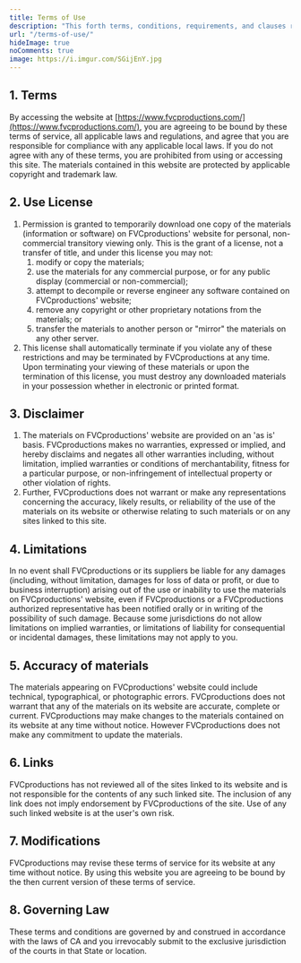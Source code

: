 ```yaml
---
title: Terms of Use
description: "This forth terms, conditions, requirements, and clauses relating to the use of this website, e.g. copyright protection, accounts termination in cases of abuses, and so on. ✒️"
url: "/terms-of-use/"
hideImage: true
noComments: true
image: https://i.imgur.com/SGijEnY.jpg
---
```


## 1. Terms

By accessing the website at [https://www.fvcproductions.com/](https://www.fvcproductions.com/), you are agreeing to be bound by these terms of service, all applicable laws and regulations, and agree that you are responsible for compliance with any applicable local laws. If you do not agree with any of these terms, you are prohibited from using or accessing this site. The materials contained in this website are protected by applicable copyright and trademark law.

## 2. Use License

1.  Permission is granted to temporarily download one copy of the materials (information or software) on FVCproductions' website for personal, non-commercial transitory viewing only. This is the grant of a license, not a transfer of title, and under this license you may not:
    1.  modify or copy the materials;
    2.  use the materials for any commercial purpose, or for any public display (commercial or non-commercial);
    3.  attempt to decompile or reverse engineer any software contained on FVCproductions' website;
    4.  remove any copyright or other proprietary notations from the materials; or
    5.  transfer the materials to another person or "mirror" the materials on any other server.
2.  This license shall automatically terminate if you violate any of these restrictions and may be terminated by FVCproductions at any time. Upon terminating your viewing of these materials or upon the termination of this license, you must destroy any downloaded materials in your possession whether in electronic or printed format.

## 3. Disclaimer

1.  The materials on FVCproductions' website are provided on an 'as is' basis. FVCproductions makes no warranties, expressed or implied, and hereby disclaims and negates all other warranties including, without limitation, implied warranties or conditions of merchantability, fitness for a particular purpose, or non-infringement of intellectual property or other violation of rights.
2.  Further, FVCproductions does not warrant or make any representations concerning the accuracy, likely results, or reliability of the use of the materials on its website or otherwise relating to such materials or on any sites linked to this site.

## 4. Limitations

In no event shall FVCproductions or its suppliers be liable for any damages (including, without limitation, damages for loss of data or profit, or due to business interruption) arising out of the use or inability to use the materials on FVCproductions' website, even if FVCproductions or a FVCproductions authorized representative has been notified orally or in writing of the possibility of such damage. Because some jurisdictions do not allow limitations on implied warranties, or limitations of liability for consequential or incidental damages, these limitations may not apply to you.

## 5. Accuracy of materials

The materials appearing on FVCproductions' website could include technical, typographical, or photographic errors. FVCproductions does not warrant that any of the materials on its website are accurate, complete or current. FVCproductions may make changes to the materials contained on its website at any time without notice. However FVCproductions does not make any commitment to update the materials.

## 6. Links

FVCproductions has not reviewed all of the sites linked to its website and is not responsible for the contents of any such linked site. The inclusion of any link does not imply endorsement by FVCproductions of the site. Use of any such linked website is at the user's own risk.

## 7. Modifications

FVCproductions may revise these terms of service for its website at any time without notice. By using this website you are agreeing to be bound by the then current version of these terms of service.

## 8. Governing Law

These terms and conditions are governed by and construed in accordance with the laws of CA and you irrevocably submit to the exclusive jurisdiction of the courts in that State or location.
